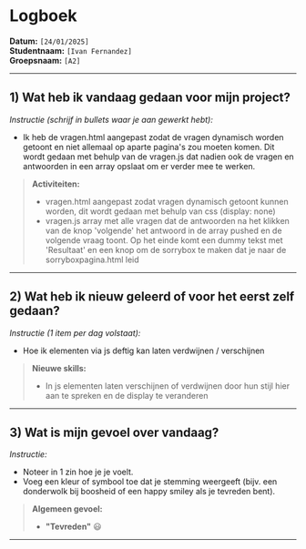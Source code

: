 # Logboek

**Datum:** `[24/01/2025]`  
**Studentnaam:** `[Ivan Fernandez]`  
**Groepsnaam:** `[A2]`

---

## 1) Wat heb ik vandaag gedaan voor mijn project?

_Instructie (schrijf in bullets waar je aan gewerkt hebt):_

- Ik heb de vragen.html aangepast zodat de vragen dynamisch worden getoont en niet allemaal op aparte pagina's zou moeten komen. Dit wordt gedaan met behulp van de vragen.js dat nadien ook de vragen en antwoorden in een array opslaat om er verder mee te werken.

> **Activiteiten:**
>
> - vragen.html aangepast zodat vragen dynamisch getoont kunnen worden, dit wordt gedaan met behulp van css (display: none)
> - vragen.js array met alle vragen dat de antwoorden na het klikken van de knop 'volgende' het antwoord in de array pushed en de volgende vraag toont. Op het einde komt een dummy tekst met 'Resultaat' en een knop om de sorrybox te maken dat je naar de sorryboxpagina.html leid

---

## 2) Wat heb ik nieuw geleerd of voor het eerst zelf gedaan?

_Instructie (1 item per dag volstaat):_

- Hoe ik elementen via js deftig kan laten verdwijnen / verschijnen 

> **Nieuwe skills:**
>
> - In js elementen laten verschijnen of verdwijnen door hun stijl hier aan te spreken en de display te veranderen

---

## 3) Wat is mijn gevoel over vandaag?

_Instructie:_

- Noteer in 1 zin hoe je je voelt.
- Voeg een kleur of symbool toe dat je stemming weergeeft (bijv. een donderwolk bij boosheid of een happy smiley als je tevreden bent).

> **Algemeen gevoel:**
>
> - **"Tevreden"** :smiley:

---
